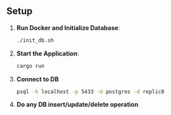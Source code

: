 ## Setup

1. **Run Docker and Initialize Database**:
   
   ```sh
   ./init_db.sh
   ```
   
2. **Start the Application**:
   
   ```sh
   cargo run
   ```

3. **Connect to DB**
   
   ```sh
   psql -h localhost -p 5433 -U postgres -d replic8
   ```

4. **Do any DB insert/update/delete operation**


